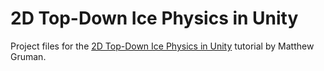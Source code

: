 # 2D Top-Down Ice Physics in Unity
 
Project files for the [2D Top-Down Ice Physics in Unity](https://gruman.co/2d-top-down-ice-physics-in-unity/) tutorial by Matthew Gruman.